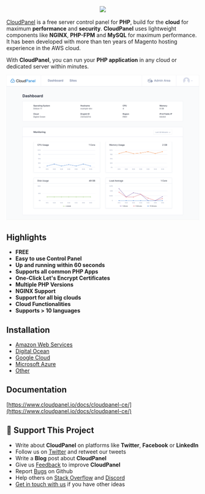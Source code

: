<p align="center">
  <a href="https://www.cloudpanel.io" target="_blank">
    <img src="https://www.cloudpanel.io/assets/images/logo.svg?v=0.0.2">
  </a>
</p>

[CloudPanel](https://www.cloudpanel.io) is a free server control panel for **PHP**, build for the **cloud** for maximum **performance** and **security**.
**CloudPanel** uses lightweight components like **NGINX**, **PHP-FPM** and **MySQL** for maximum performance.
It has been developed with more than ten years of Magento hosting experience in the AWS cloud.

With **CloudPanel**, you can run your **PHP application** in any cloud or dedicated server within minutes.

<p align="center">
  <a href="https://www.cloudpanel.io" target="_blank">
    <img src="/assets/images/cloudpanel.svg?v=0.0.4">
  </a>
</p>

## Highlights

* **FREE**
* **Easy to use Control Panel**
* **Up and running within 60 seconds**
* **Supports all common PHP Apps**
* **One-Click Let's Encrypt Certificates**
* **Multiple PHP Versions**
* **NGINX Support**
* **Support for all big clouds**
* **Cloud Functionalities**
* **Supports > 10 languages**

## Installation

* [Amazon Web Services](https://www.cloudpanel.io/docs/cloudpanel-ce/installation-aws)
* [Digital Ocean](https://www.cloudpanel.io/docs/cloudpanel-ce/installation-digital-ocean-marketplace)
* [Google Cloud](https://www.cloudpanel.io/docs/cloudpanel-ce/installation-google-cloud)
* [Microsoft Azure](https://www.cloudpanel.io/docs/cloudpanel-ce/installation-microsoft-azure)
* [Other](https://www.cloudpanel.io/docs/cloudpanel-ce/installation-other)

## Documentation

[https://www.cloudpanel.io/docs/cloudpanel-ce/](https://www.cloudpanel.io/docs/cloudpanel-ce/)

## :sparkling_heart: Support This Project

* Write about **CloudPanel** on platforms like **Twitter**, **Facebook** or **LinkedIn**
* Follow us on [Twitter](https://twitter.com/cloudpanel_io) and retweet our tweets
* Write a **Blog** post about **CloudPanel**
* Give us [Feedback](https://www.cloudpanel.io/feedback/) to improve **CloudPanel**
* Report [Bugs](https://github.com/cloudpanel-io/cloudpanel-ce/issues) on Github
* Help others on [Stack Overflow](https://stackoverflow.com/questions/tagged/cloudpanel) and [Discord](https://discord.cloudpanel.io/)
* [Get in touch with us](https://www.cloudpanel.io/contact/) if you have other ideas